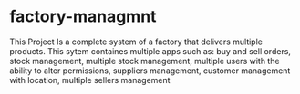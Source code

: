 # factory-managmnt
This Project Is a complete system of a factory that delivers multiple products. This sytem containes multiple apps such as: buy and sell orders, stock management, multiple stock management, multiple users with the ability to alter permissions, suppliers management, customer management with location, multiple sellers management
